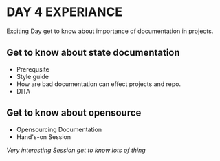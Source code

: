 # DAY 4 EXPERIANCE
Exciting Day get to know about importance of documentation in projects.

## Get to know about state documentation  
<ul>
  <li>Prerequsite</li>
  <li>Style guide</li>
  <li>How are bad documentation can effect projects and repo.</li>
  <li>DITA</li>
</ul>

## Get to know about opensource
<ul>
  <li>Opensourcing Documentation</li>
  <li>Hand's-on Session</li>
</ul>
    <em>Very interesting Session get to know lots of thing</em>
